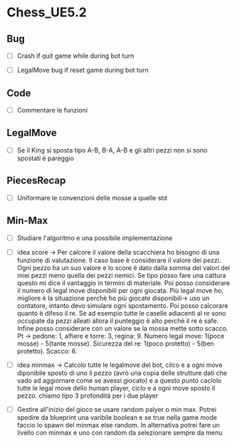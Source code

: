 # Chess_UE5.2

## Bug
- [ ] Crash if quit game while during bot turn
- [ ] LegalMove bug if reset game during bot turn


## Code
- [ ] Commentare le funzioni


## LegalMove

- [ ] Se il King si sposta tipo A-B, B-A, A-B e gli altri pezzi non si sono spostati è pareggio



## PiecesRecap

- [ ] Uniformare le convenzioni delle mosse a quelle std

## Min-Max

- [ ] Studiare l'algoritmo e una possibile implementazione
- [ ] idea score -> Per calcore il valore della scacchiera ho bisogno di una funzione di valutazione. Il caso base è considerare il valore dei pezzi.
                    Ogni pezzo ha un suo valore e lo score è dato dalla somma dei valori dei miei pezzi meno quella dei pezzi nemici.
                    Se tipo posso fare una cattura questo mi dice il vantaggio in termini di materiale. Poi posso considerare il numero di
                    legal move disponibili per ogni giocata. Più legal move ho, migliore è la situazione perchè ho più giocate disponibili-> uso un contatore, intanto devo simulare ogni spostamento.
                    Poi posso calcorare quanto è difeso il re. Se ad esempio tutte le caselle adiacenti al re sono occupate da pezzi alleati allora il punteggio è alto perchè il re è safe.
                    Infine posso considerare con un valore se la mossa mette sotto scacco.
      Pt         -> pedone: 1, alfiere e torre: 3, regina: 9. Numero legal move: 1(poce mosse) - 5(tante mosse). Sicurezza del re: 1(poco protetto) - 5(ben protetto). Scacco: 6.
      
- [ ] idea minmax -> Calcolo tutte le legalmove del bot, cilco e a ogni move diponibile sposto di uno il pezzo (avrò una copia delle strutture dati che vado ad aggiornare come se avessi giocato)
                     e a questo punto caclolo tutte le legal move dello human player, ciclo e a ogni move sposto il pezzo. chiamo tipo 3 profondità per i due player
      
- [ ] Gestire all'inizio del gioco se usare random palyer o min max. Potrei spedire da blueprint una varibile boolean
      e se true nella game mode faccio lo spawn del minmax else random. In alternativa potrei fare un livello con minmax
      e uno con random da selezionare sempre da menu
